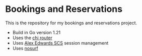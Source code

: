 # Bookings and Reservations

This is the repository for my bookings and reservations project.

- Build in Go version 1.21
- Uses the [chi router](https://github.com/go-chi/chi/)
- Uses [Alex Edwards SCS](https://github.com/alexedwards/scs/) session management
- Uses [nosurf](https://github.com/justinas/nosurf/) 
